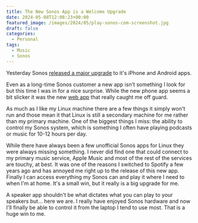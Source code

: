 ```yaml
---
title: The New Sonos App is a Welcome Upgrade
date: 2024-05-08T12:08:23+00:00
featured_image: /images/2024/05/play-sonos-com-screenshot.jpg
draft: false
categories:
  - Personal
tags:
  - Music
  - Sonos
---
```


Yesterday Sonos [released a major upgrade][1] to it's iPhone and Android apps.

Even as a long-time Sonos customer a new app isn't something I look for but this time I was in for a nice surprise. While the new phone app seems a bit slicker it was the new [web app][2] that really caught me off guard.

As much as I like my Linux machine there are a few things it simply won't run and those mean it that Linux is still a secondary machine for me rather than my primary machine. One of the biggest things I miss: the ability to control my Sonos system, which is something I often have playing podcasts or music for 10-12 hours per day.

While there have always been a few unofficial Sonos apps for Linux they were always missing something. I never did find one that could connect to my primary music service, Apple Music and most of the rest of the services are touchy, at best. It was one of the reasons I switched to Spotify a few years ago and has annoyed me right up to the release of this new app. Finally I can access everything my Sonos can and play it where I need to when I'm at home. It's a small win, but it really is a big upgrade for me.

A speaker app shouldn't be what dictates what you can play to your speakers but... here we are. I really have enjoyed Sonos hardware and now I'll finally be able to control it from the laptop I tend to use most. That is a huge win to me.

 [1]: https://www.theverge.com/2024/4/23/24137502/sonos-new-app-announced
 [2]: https://play.sonos.com
